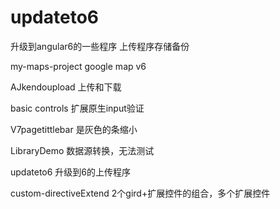 # updateto6
升级到angular6的一些程序
上传程序存储备份

my-maps-project     google map  v6

AJkendoupload       上传和下载

basic controls      扩展原生input验证

V7pagetittlebar      是灰色的条缩小

LibraryDemo          数据源转换，无法测试

updateto6            升级到6的上传程序

custom-directiveExtend   2个gird+扩展控件的组合，多个扩展控件

